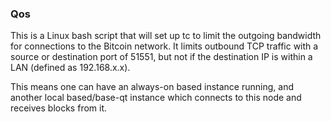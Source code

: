### Qos ###

This is a Linux bash script that will set up tc to limit the outgoing bandwidth for connections to the Bitcoin network. It limits outbound TCP traffic with a source or destination port of 51551, but not if the destination IP is within a LAN (defined as 192.168.x.x).

This means one can have an always-on based instance running, and another local based/base-qt instance which connects to this node and receives blocks from it.
